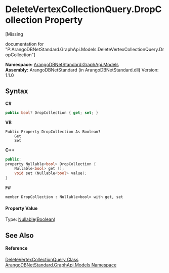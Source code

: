 # DeleteVertexCollectionQuery.DropCollection Property 
 

\[Missing <summary> documentation for "P:ArangoDBNetStandard.GraphApi.Models.DeleteVertexCollectionQuery.DropCollection"\]

**Namespace:**&nbsp;<a href="6fb2338d-d8f7-f9c1-2056-1702fe9bf954">ArangoDBNetStandard.GraphApi.Models</a><br />**Assembly:**&nbsp;ArangoDBNetStandard (in ArangoDBNetStandard.dll) Version: 1.1.0

## Syntax

**C#**<br />
``` C#
public bool? DropCollection { get; set; }
```

**VB**<br />
``` VB
Public Property DropCollection As Boolean?
	Get
	Set
```

**C++**<br />
``` C++
public:
property Nullable<bool> DropCollection {
	Nullable<bool> get ();
	void set (Nullable<bool> value);
}
```

**F#**<br />
``` F#
member DropCollection : Nullable<bool> with get, set

```


#### Property Value
Type: <a href="https://docs.microsoft.com/dotnet/api/system.nullable-1" target="_blank" rel="noopener noreferrer">Nullable</a>(<a href="https://docs.microsoft.com/dotnet/api/system.boolean" target="_blank" rel="noopener noreferrer">Boolean</a>)

## See Also


#### Reference
<a href="59049c6f-192c-9199-6e45-1e2a0f15ce90">DeleteVertexCollectionQuery Class</a><br /><a href="6fb2338d-d8f7-f9c1-2056-1702fe9bf954">ArangoDBNetStandard.GraphApi.Models Namespace</a><br />